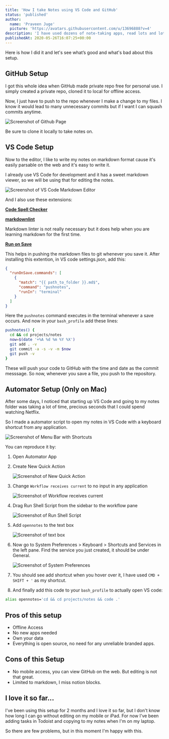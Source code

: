 ```yaml
---
title: 'How I take Notes using VS Code and GitHub'
status: 'published'
author:
  name: 'Praveen Juge'
  picture: 'https://avatars.githubusercontent.com/u/13696888?v=4'
description: 'I have used dozens of note-taking apps, read lots and lots of hacker news threads on how different people organize their notes and finally settled on VS Code as the editor and GitHub Repo as the storage.'
publishedAt: 2020-05-26T16:07:25+00:00
---
```


Here is how I did it and let's see what’s good and what's bad about this setup.

## GitHub Setup

I got this whole idea when GitHub made private repo free for personal use. I simply created a private repo, cloned it to local for offline access.

Now, I just have to push to the repo whenever I make a change to my files. I know it would lead to many unnecessary commits but if I want I can squash commits anytime.

![Screenshot of Github Page](/images/how-i-take-notes-using-vs-code-and-github-2.png)

Be sure to clone it locally to take notes on.

## VS Code Setup

Now to the editor, I like to write my notes on markdown format cause it's easily parsable on the web and it's easy to write it.

I already use VS Code for development and it has a sweet markdown viewer, so we will be using that for editing the notes.

![Screenshot of VS Code Markdown Editor](/images/how-i-take-notes-using-vs-code-and-github-8.png)

And I also use these extensions:

[**Code Spell Checker**](https://marketplace.visualstudio.com/items?itemName=streetsidesoftware.code-spell-checker)

[**markdownlint**](https://marketplace.visualstudio.com/items?itemName=DavidAnson.vscode-markdownlint)

Markdown linter is not really necessary but it does help when you are learning markdown for the first time.

[**Run on Save**](https://marketplace.visualstudio.com/items?itemName=pucelle.run-on-save)

This helps in pushing the markdown files to git whenever you save it. After installing this extention, in VS code settings.json, add this:

```json
{
  "runOnSave.commands": [
    {
      "match": "{{ path_to_folder }}.md$",
      "command": "pushnotes",
      "runIn": "terminal"
    }
  ]
}
```

Here the `pushnotes` command executes in the terminal whenever a save occurs. And now in your `bash_profile` add these lines:

```sh
pushnotes() {
  cd && cd projects/notes
  now=$(date '+%A %d %m %Y %X')
  git add . -v
  git commit -a -s -v -m $now
  git push -v
}
```

These will push your code to GitHub with the time and date as the commit messsage. So now, whenever you save a file, you push to the repository.

## Automator Setup (Only on Mac)

After some days, I noticed that starting up VS Code and going to my notes folder was taking a lot of time, precious seconds that I could spend watching Netflix.

So I made a automator script to open my notes in VS Code with a keyboard shortcut from any application.

![Screenshot of Menu Bar with Shortcuts](/images/how-i-take-notes-using-vs-code-and-github-1.png)

You can reproduce it by:

1. Open Automator App
2. Create New Quick Action

   ![Screenshot of New Quick Action](/images/how-i-take-notes-using-vs-code-and-github-3.png)

3. Change `Workflow receives current` to no input in any application

   ![Screenshot of Workflow receives current](/images/how-i-take-notes-using-vs-code-and-github-4.png)

4. Drag Run Shell Script from the sidebar to the workflow pane

   ![Screenshot of Run Shell Script](/images/how-i-take-notes-using-vs-code-and-github-5.png)

5. Add `opennotes` to the text box

   ![Screenshot of text box](/images/how-i-take-notes-using-vs-code-and-github-6.png)

6. Now go to System Preferences > Keyboard > Shortcuts and Services in the left pane. Find the service you just created, it should be under General.

   ![Screenshot of System Preferences](/images/how-i-take-notes-using-vs-code-and-github-7.png)

7. You should see add shortcut when you hover over it, I have used `CMD + SHIFT + '` as my shortcut.

8. And finally add this code to your `bash_profile` to actually open VS code:

```sh
alias opennotes='cd && cd projects/notes && code .'
```

## Pros of this setup

- Offline Access
- No new apps needed
- Own your data
- Everything is open source, no need for any unreliable branded apps.

## Cons of this Setup

- No mobile access, you can view GitHub on the web. But editing is not that great.
- Limited to markdown, I miss notion blocks.

## I love it so far...

I've been using this setup for 2 months and I love it so far, but I don't know how long I can go without editing on my mobile or iPad. For now I've been adding tasks in Todoist and copying to my notes when I'm on my laptop.

So there are few problems, but in this moment I'm happy with this.

